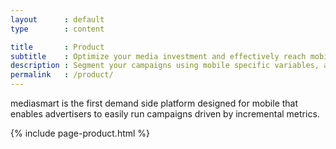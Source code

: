 ```yaml
---
layout      : default
type        : content

title       : Product
subtitle    : Optimize your media investment and effectively reach mobile audiences in real time using display, video and native ads.
description : Segment your campaigns using mobile specific variables, and different ad formats (display, native, video, audio). Run retargeting campaigns or target dynamic audiences. Create your own audiences and enrich them, either using mediasmart only or easily integrating with your very own DMP. Learn more now!
permalink   : /product/
---
```


mediasmart is the first demand side platform designed for mobile that enables advertisers to easily run campaigns driven by incremental metrics.

{% include page-product.html %}
